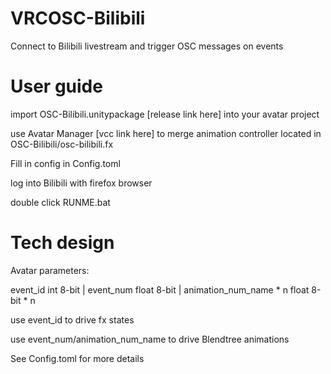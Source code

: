 # VRCOSC-Bilibili
Connect to Bilibili livestream and trigger OSC messages on events

# User guide
import OSC-Bilibili.unitypackage [release link here] into your avatar project

use Avatar Manager [vcc link here] to merge animation controller located in OSC-Bilibili/osc-bilibili.fx

Fill in config in Config.toml

log into Bilibili with firefox browser

double click RUNME.bat

# Tech design

Avatar parameters:

event_id int 8-bit | event_num float 8-bit | animation_num_name * n float 8-bit * n

use event_id to drive fx states

use event_num/animation_num_name to drive Blendtree animations

See Config.toml for more details
